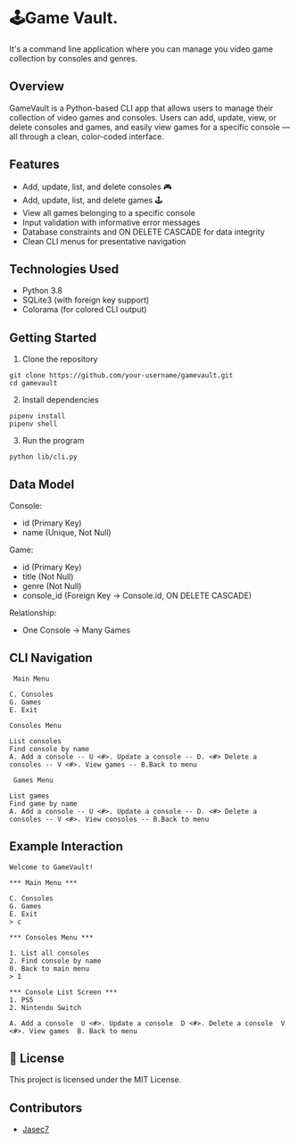 # 🕹️Game Vault.
It's a command line application where you can manage you video game collection by consoles and genres.

## Overview
GameVault is a Python-based CLI app that allows users to manage their collection of video games and consoles.
Users can add, update, view, or delete consoles and games, and easily view games for a specific console — all through a clean, color-coded interface.

## Features
- Add, update, list, and delete consoles 🎮
- Add, update, list, and delete games 🕹️
- View all games belonging to a specific console
- Input validation with informative error messages
- Database constraints and ON DELETE CASCADE for data integrity
- Clean CLI menus for presentative navigation

## Technologies Used
- Python 3.8
- SQLite3 (with foreign key support)
- Colorama (for colored CLI output)


## Getting Started
1. Clone the repository
```
git clone https://github.com/your-username/gamevault.git
cd gamevault
```
2. Install dependencies 
```
pipenv install
pipenv shell
```
3. Run the program
```
python lib/cli.py
```

## Data Model
Console:
- id (Primary Key)
- name (Unique, Not Null)

Game:
- id (Primary Key)
- title (Not Null)
- genre (Not Null)
- console_id (Foreign Key → Console.id, ON DELETE CASCADE)

Relationship:
- One Console → Many Games

## CLI Navigation
```
 Main Menu

C. Consoles
G. Games
E. Exit

Consoles Menu

List consoles
Find console by name
A. Add a console -- U <#>. Update a console -- D. <#> Delete a consoles -- V <#>. View games -- B.Back to menu

 Games Menu

List games
Find game by name
A. Add a console -- U <#>. Update a console -- D. <#> Delete a consoles -- V <#>. View consoles -- B.Back to menu
```
## Example Interaction
```
Welcome to GameVault!

*** Main Menu ***

C. Consoles
G. Games
E. Exit
> c

*** Consoles Menu ***

1. List all consoles
2. Find console by name
0. Back to main menu
> 1

*** Console List Screen ***
1. PS5
2. Nintendo Switch

A. Add a console  U <#>. Update a console  D <#>. Delete a console  V <#>. View games  B. Back to menu
```

## 📝 License
This project is licensed under the MIT License.

## Contributors
- [Jasec7](https://github.com/Jasec7)




